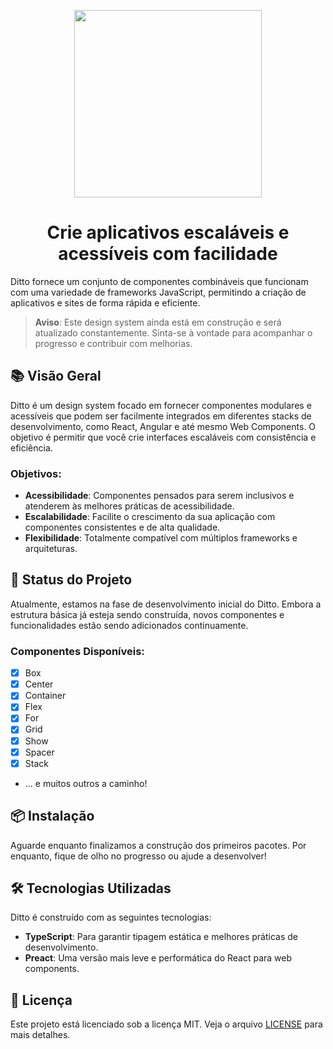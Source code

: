 <p align="center">
  <a href="https://github.com/leandro-mancini/ditto">
    <img src="https://github.com/user-attachments/assets/f1fcf69c-07dc-4520-8a95-d39070482b0c" width="300px" />
  </a>
</p>

<h1 align="center">Crie aplicativos escaláveis ​​e acessíveis com facilidade</h1>

Ditto fornece um conjunto de componentes combináveis que funcionam com uma variedade de frameworks JavaScript, permitindo a criação de aplicativos e sites de forma rápida e eficiente.

> **Aviso**: Este design system ainda está em construção e será atualizado constantemente. Sinta-se à vontade para acompanhar o progresso e contribuir com melhorias.

## 📚 Visão Geral

Ditto é um design system focado em fornecer componentes modulares e acessíveis que podem ser facilmente integrados em diferentes stacks de desenvolvimento, como React, Angular e até mesmo Web Components. O objetivo é permitir que você crie interfaces escaláveis com consistência e eficiência.

### Objetivos:

- **Acessibilidade**: Componentes pensados para serem inclusivos e atenderem às melhores práticas de acessibilidade.
- **Escalabilidade**: Facilite o crescimento da sua aplicação com componentes consistentes e de alta qualidade.
- **Flexibilidade**: Totalmente compatível com múltiplos frameworks e arquiteturas.

## 🚧 Status do Projeto

Atualmente, estamos na fase de desenvolvimento inicial do Ditto. Embora a estrutura básica já esteja sendo construída, novos componentes e funcionalidades estão sendo adicionados continuamente.

### Componentes Disponíveis:

- [x] Box
- [x] Center
- [x] Container
- [x] Flex
- [x] For
- [x] Grid
- [x] Show
- [x] Spacer
- [x] Stack
- ... e muitos outros a caminho!

## 📦 Instalação

Aguarde enquanto finalizamos a construção dos primeiros pacotes. Por enquanto, fique de olho no progresso ou ajude a desenvolver!

## 🛠️ Tecnologias Utilizadas

Ditto é construído com as seguintes tecnologias:

- **TypeScript**: Para garantir tipagem estática e melhores práticas de desenvolvimento.
- **Preact**: Uma versão mais leve e performática do React para web components.

## 📄 Licença

Este projeto está licenciado sob a licença MIT. Veja o arquivo [LICENSE](LICENSE) para mais detalhes.
